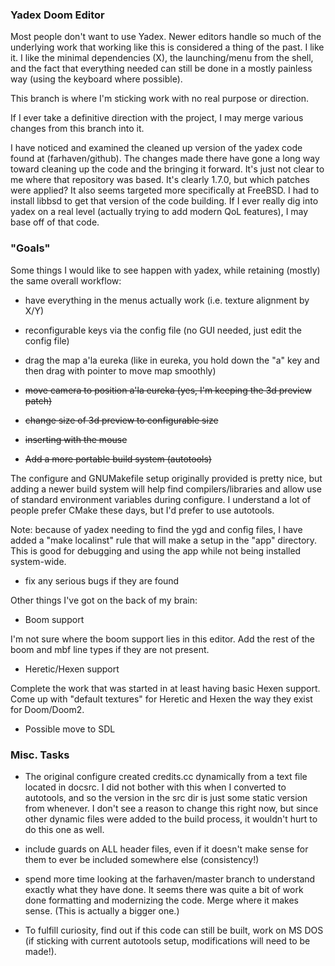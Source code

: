 ### Yadex Doom Editor

Most people don't want to use Yadex. Newer editors handle so much of the
underlying work that working like this is considered a thing of the past. I like
it. I like the minimal dependencies (X), the launching/menu from the shell, and
the fact that everything needed can still be done in a mostly painless way
(using the keyboard where possible).

This branch is where I'm sticking work with no real purpose or direction.

If I ever take a definitive direction with the project, I may merge various
changes from this branch into it.

I have noticed and examined the cleaned up version of the yadex code found at
(farhaven/github). The changes made there have gone a long way toward cleaning
up the code and the bringing it forward. It's just not clear to me where that
repository was based. It's clearly 1.7.0, but which patches were applied? It
also seems targeted more specifically at FreeBSD. I had to install libbsd to get
that version of the code building. If I ever really dig into yadex on a real
level (actually trying to add modern QoL features), I may base off of that code.

### "Goals"
Some things I would like to see happen with yadex, while retaining (mostly) the
same overall workflow:

- have everything in the menus actually work (i.e. texture alignment by X/Y)

- reconfigurable keys via the config file (no GUI needed, just edit the config
  file)

- drag the map a'la eureka (like in eureka, you hold down the "a" key and then drag
  with pointer to move map smoothly)

- ~~move camera to position a'la eureka (yes, I'm keeping the 3d preview
  patch)~~

- ~~change size of 3d preview to configurable size~~

- ~~inserting with the mouse~~

- ~~Add a more portable build system (autotools)~~

The configure and GNUMakefile setup originally provided is pretty nice, but
adding a newer build system will help find compilers/libraries and allow use of
standard environment variables during configure. I understand a lot of people
prefer CMake these days, but I'd prefer to use autotools.

Note: because of yadex needing to find the ygd and config files, I have added a
"make localinst" rule that will make a setup in the "app" directory. This is
good for debugging and using the app while not being installed system-wide.
- fix any serious bugs if they are found

Other things I've got on the back of my brain:

- Boom support

I'm not sure where the boom support lies in this editor. Add the rest of the
boom and mbf line types if they are not present.

- Heretic/Hexen support

Complete the work that was started in at least having basic Hexen support. Come
up with "default textures" for Heretic and Hexen the way they exist for
Doom/Doom2.

- Possible move to SDL

### Misc. Tasks

- The original configure created credits.cc dynamically from a text file located
  in docsrc. I did not bother with this when I converted to autotools, and so
  the version in the src dir is just some static version from whenever. I don't
  see a reason to change this right now, but since other dynamic files were
  added to the build process, it wouldn't hurt to do this one as well.

- include guards on ALL header files, even if it doesn't make sense for them to
  ever be included somewhere else (consistency!)

- spend more time looking at the farhaven/master branch to understand exactly
  what they have done. It seems there was quite a bit of work done formatting
  and modernizing the code. Merge where it makes sense. (This is actually a
  bigger one.)

- To fulfill curiosity, find out if this code can still be built, work on MS DOS
  (if sticking with current autotools setup, modifications will need to be
  made!).

